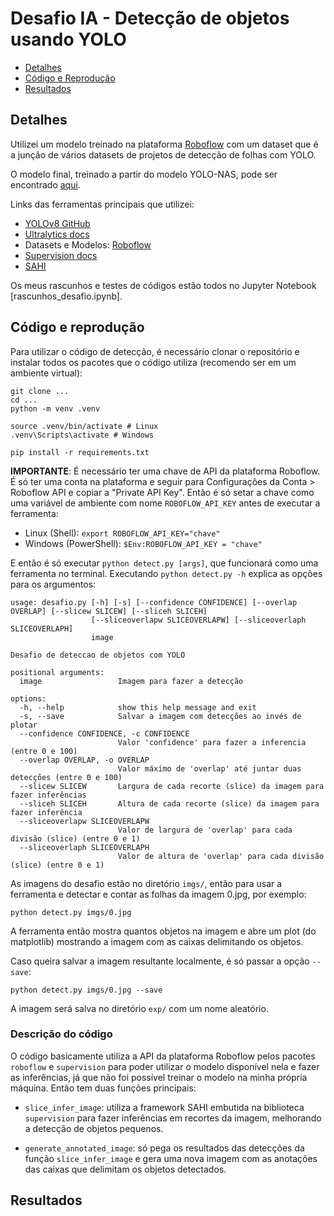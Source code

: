 # Desafio IA - Detecção de objetos usando YOLO

- [Detalhes](#detalhes)
- [Código e Reprodução]()
- [Resultados](#resultados)

## Detalhes
Utilizei um modelo treinado na plataforma [Roboflow](https://universe.roboflow.com/) com um dataset que é a junção de vários datasets de projetos de detecção de folhas com YOLO.

O modelo final, treinado a partir do modelo YOLO-NAS, pode ser encontrado [aqui](https://universe.roboflow.com/jc-98d3n/leaf-detection-h0stp/model/1).

Links das ferramentas principais que utilizei:
- [YOLOv8 GitHub](https://github.com/ultralytics/ultralytics)
- [Ultralytics docs](https://docs.ultralytics.com/)
- Datasets e Modelos: [Roboflow](https://universe.roboflow.com/)
- [Supervision docs](https://supervision.roboflow.com/latest/)
- [SAHI](https://github.com/obss/sahi)

Os meus rascunhos e testes de códigos estão todos no Jupyter Notebook [rascunhos_desafio.ipynb].


## Código e reprodução
Para utilizar o código de detecção, é necessário clonar o repositório e instalar todos os pacotes que o código utiliza (recomendo ser em um ambiente virtual):
```
git clone ...
cd ...
python -m venv .venv

source .venv/bin/activate # Linux
.venv\Scripts\activate # Windows

pip install -r requirements.txt
```

**IMPORTANTE**: É necessário ter uma chave de API da plataforma Roboflow. É só ter uma conta na plataforma e seguir para Configurações da Conta > Roboflow API e copiar a "Private API Key". Então é só setar a chave como uma variável de ambiente com nome `ROBOFLOW_API_KEY` antes de executar a ferramenta:
- Linux (Shell): `export ROBOFLOW_API_KEY="chave"`
- Windows (PowerShell): `$Env:ROBOFLOW_API_KEY = "chave"`

E então é só executar `python detect.py [args]`, que funcionará como uma ferramenta no terminal. Executando `python detect.py -h` explica as opções para os argumentos:
```
usage: desafio.py [-h] [-s] [--confidence CONFIDENCE] [--overlap OVERLAP] [--slicew SLICEW] [--sliceh SLICEH]
                  [--sliceoverlapw SLICEOVERLAPW] [--sliceoverlaph SLICEOVERLAPH]
                  image

Desafio de deteccao de objetos com YOLO

positional arguments:
  image                 Imagem para fazer a detecção

options:
  -h, --help            show this help message and exit
  -s, --save            Salvar a imagem com detecções ao invés de plotar
  --confidence CONFIDENCE, -c CONFIDENCE
                        Valor 'confidence' para fazer a inferencia (entre 0 e 100)
  --overlap OVERLAP, -o OVERLAP
                        Valor máximo de 'overlap' até juntar duas detecções (entre 0 e 100)
  --slicew SLICEW       Largura de cada recorte (slice) da imagem para fazer inferências
  --sliceh SLICEH       Altura de cada recorte (slice) da imagem para fazer inferência
  --sliceoverlapw SLICEOVERLAPW
                        Valor de largura de 'overlap' para cada divisão (slice) (entre 0 e 1)
  --sliceoverlaph SLICEOVERLAPH
                        Valor de altura de 'overlap' para cada divisão (slice) (entre 0 e 1)
```

As imagens do desafio estão no diretório `imgs/`, então para usar a ferramenta e detectar e contar as folhas da imagem 0.jpg, por exemplo:
```
python detect.py imgs/0.jpg
```

A ferramenta então mostra quantos objetos na imagem e abre um plot (do matplotlib) mostrando a imagem com as caixas delimitando os objetos. 

Caso queira salvar a imagem resultante localmente, é só passar a opção `--save`:
```
python detect.py imgs/0.jpg --save
```

A imagem será salva no diretório `exp/` com um nome aleatório.

### Descrição do código
O código basicamente utiliza a API da plataforma Roboflow pelos pacotes `roboflow` e `supervision` para poder utilizar o modelo disponível nela e fazer as inferências, já que não foi possível treinar o modelo na minha própria máquina. Então tem duas funções principais: 
- `slice_infer_image`: utiliza a framework SAHI embutida na biblioteca `supervision` para fazer inferências em recortes da imagem, melhorando a detecção de objetos pequenos.

- `generate_annotated_image`: só pega os resultados das detecções da função `slice_infer_image` e gera uma nova imagem com as anotações das caixas que delimitam os objetos detectados.


## Resultados

